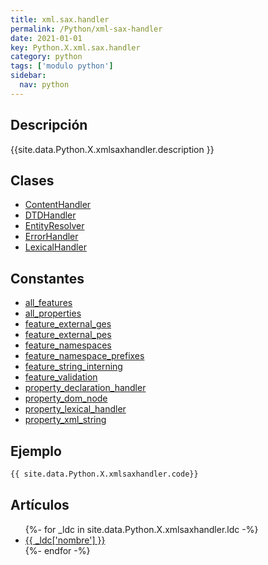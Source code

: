 ```yaml
---
title: xml.sax.handler
permalink: /Python/xml-sax-handler
date: 2021-01-01
key: Python.X.xml.sax.handler
category: python
tags: ['modulo python']
sidebar: 
  nav: python
---
```


## Descripción
{{site.data.Python.X.xmlsaxhandler.description }}

## Clases
* [ContentHandler](/Python/xml-sax-handler/ContentHandler/)
* [DTDHandler](/Python/xml-sax-handler/DTDHandler/)
* [EntityResolver](/Python/xml-sax-handler/EntityResolver/)
* [ErrorHandler](/Python/xml-sax-handler/ErrorHandler/)
* [LexicalHandler](/Python/xml-sax-handler/LexicalHandler/)

## Constantes
* [all_features](/Python/xml-sax-handler/all_features/)
* [all_properties](/Python/xml-sax-handler/all_properties/)
* [feature_external_ges](/Python/xml-sax-handler/feature_external_ges/)
* [feature_external_pes](/Python/xml-sax-handler/feature_external_pes/)
* [feature_namespaces](/Python/xml-sax-handler/feature_namespaces/)
* [feature_namespace_prefixes](/Python/xml-sax-handler/feature_namespace_prefixes/)
* [feature_string_interning](/Python/xml-sax-handler/feature_string_interning/)
* [feature_validation](/Python/xml-sax-handler/feature_validation/)
* [property_declaration_handler](/Python/xml-sax-handler/property_declaration_handler/)
* [property_dom_node](/Python/xml-sax-handler/property_dom_node/)
* [property_lexical_handler](/Python/xml-sax-handler/property_lexical_handler/)
* [property_xml_string](/Python/xml-sax-handler/property_xml_string/)

## Ejemplo
~~~python
{{ site.data.Python.X.xmlsaxhandler.code}}
~~~

## Artículos
<ul>
{%- for _ldc in site.data.Python.X.xmlsaxhandler.ldc -%}
   <li>
       <a href="{{_ldc['url'] }}">{{ _ldc['nombre'] }}</a>
   </li>
{%- endfor -%}
</ul>
